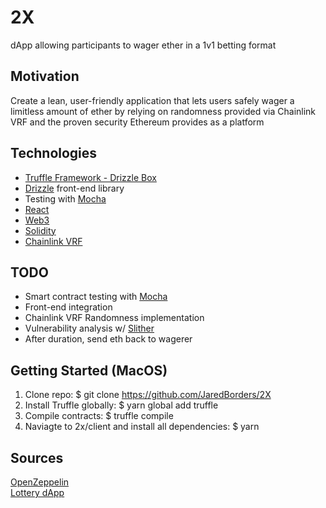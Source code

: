 # 2X
dApp allowing participants to wager ether in a 1v1 betting format

## Motivation
Create a lean, user-friendly application that lets users safely wager a limitless amount of ether by relying on randomness provided via Chainlink VRF and the 
proven security Ethereum provides as a platform

## Technologies
* [Truffle Framework - Drizzle Box](https://www.trufflesuite.com/boxes/drizzle) <br />
* [Drizzle](https://www.trufflesuite.com/drizzle) front-end library <br />
* Testing with [Mocha](https://mochajs.org) <br />
* [React](https://reactjs.org) <br />
* [Web3](https://web3js.readthedocs.io/en/v1.3.4) <br />
* [Solidity](https://docs.soliditylang.org/en/v0.8.0/) <br />
* [Chainlink VRF](https://docs.chain.link/docs/chainlink-vrf)

## TODO
* Smart contract testing with [Mocha](https://mochajs.org) <br />
* Front-end integration
* Chainlink VRF Randomness implementation 
* Vulnerability analysis w/ [Slither](https://github.com/crytic/slither)
* After duration, send eth back to wagerer

## Getting Started (MacOS)
1. Clone repo: $ git clone https://github.com/JaredBorders/2X <br />
2. Install Truffle globally: $ yarn global add truffle <br />
3. Compile contracts: $ truffle compile <br />
4. Naviagte to 2x/client and install all dependencies: $ yarn <br />

## Sources
[OpenZeppelin](https://github.com/OpenZeppelin/openzeppelin-contracts) <br />
[Lottery dApp](https://github.com/jimmychu0807/lottery-dapp-truffle) <br />
